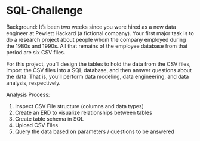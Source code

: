 # SQL-Challenge
Background: It’s been two weeks since you were hired as a new data engineer at Pewlett Hackard (a fictional company). Your first major task is to do a research project about people whom the company employed during the 1980s and 1990s. All that remains of the employee database from that period are six CSV files.

For this project, you’ll design the tables to hold the data from the CSV files, import the CSV files into a SQL database, and then answer questions about the data. That is, you’ll perform data modeling, data engineering, and data analysis, respectively.

Analysis Process:
1. Inspect CSV File structure (columns and data types)
2. Create an ERD to visualize relationships between tables
3. Create table schema in SQL
4. Upload CSV Files
5. Query the data based on parameters / questions to be answered
